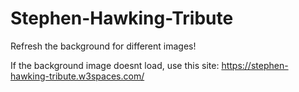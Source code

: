 # Stephen-Hawking-Tribute
Refresh the background for different images!

If the background image doesnt load, use this site: https://stephen-hawking-tribute.w3spaces.com/
